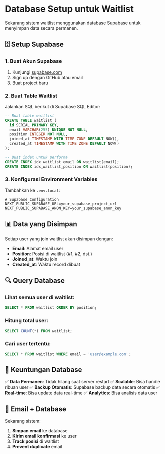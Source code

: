 # Database Setup untuk Waitlist

Sekarang sistem waitlist menggunakan database Supabase untuk menyimpan data secara permanen.

## 🗄️ Setup Supabase

### 1. Buat Akun Supabase
1. Kunjungi [supabase.com](https://supabase.com)
2. Sign up dengan GitHub atau email
3. Buat project baru

### 2. Buat Table Waitlist
Jalankan SQL berikut di Supabase SQL Editor:

```sql
-- Buat table waitlist
CREATE TABLE waitlist (
  id SERIAL PRIMARY KEY,
  email VARCHAR(255) UNIQUE NOT NULL,
  position INTEGER NOT NULL,
  joined_at TIMESTAMP WITH TIME ZONE DEFAULT NOW(),
  created_at TIMESTAMP WITH TIME ZONE DEFAULT NOW()
);

-- Buat index untuk performa
CREATE INDEX idx_waitlist_email ON waitlist(email);
CREATE INDEX idx_waitlist_position ON waitlist(position);
```

### 3. Konfigurasi Environment Variables
Tambahkan ke `.env.local`:

```env
# Supabase Configuration
NEXT_PUBLIC_SUPABASE_URL=your_supabase_project_url
NEXT_PUBLIC_SUPABASE_ANON_KEY=your_supabase_anon_key
```

## 📊 Data yang Disimpan

Setiap user yang join waitlist akan disimpan dengan:
- **Email**: Alamat email user
- **Position**: Posisi di waitlist (#1, #2, dst.)
- **Joined_at**: Waktu join
- **Created_at**: Waktu record dibuat

## 🔍 Query Database

### Lihat semua user di waitlist:
```sql
SELECT * FROM waitlist ORDER BY position;
```

### Hitung total user:
```sql
SELECT COUNT(*) FROM waitlist;
```

### Cari user tertentu:
```sql
SELECT * FROM waitlist WHERE email = 'user@example.com';
```

## 🚀 Keuntungan Database

✅ **Data Permanen**: Tidak hilang saat server restart
✅ **Scalable**: Bisa handle ribuan user
✅ **Backup Otomatis**: Supabase backup data secara otomatis
✅ **Real-time**: Bisa update data real-time
✅ **Analytics**: Bisa analisis data user

## 📧 Email + Database

Sekarang sistem:
1. **Simpan email** ke database
2. **Kirim email konfirmasi** ke user
3. **Track posisi** di waitlist
4. **Prevent duplicate** email
